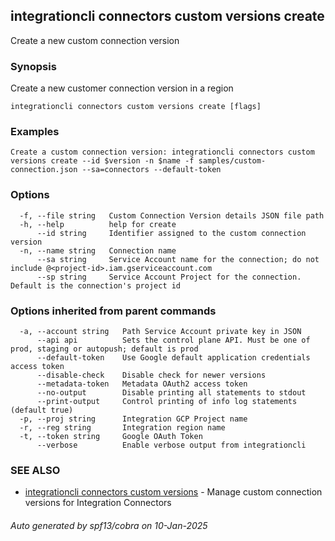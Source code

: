 ## integrationcli connectors custom versions create

Create a new custom connection version

### Synopsis

Create a new customer connection version in a region

```
integrationcli connectors custom versions create [flags]
```

### Examples

```
Create a custom connection version: integrationcli connectors custom versions create --id $version -n $name -f samples/custom-connection.json --sa=connectors --default-token
```

### Options

```
  -f, --file string   Custom Connection Version details JSON file path
  -h, --help          help for create
      --id string     Identifier assigned to the custom connection version
  -n, --name string   Connection name
      --sa string     Service Account name for the connection; do not include @<project-id>.iam.gserviceaccount.com
      --sp string     Service Account Project for the connection. Default is the connection's project id
```

### Options inherited from parent commands

```
  -a, --account string   Path Service Account private key in JSON
      --api api          Sets the control plane API. Must be one of prod, staging or autopush; default is prod
      --default-token    Use Google default application credentials access token
      --disable-check    Disable check for newer versions
      --metadata-token   Metadata OAuth2 access token
      --no-output        Disable printing all statements to stdout
      --print-output     Control printing of info log statements (default true)
  -p, --proj string      Integration GCP Project name
  -r, --reg string       Integration region name
  -t, --token string     Google OAuth Token
      --verbose          Enable verbose output from integrationcli
```

### SEE ALSO

* [integrationcli connectors custom versions](integrationcli_connectors_custom_versions.md)	 - Manage custom connection versions for Integration Connectors

###### Auto generated by spf13/cobra on 10-Jan-2025
